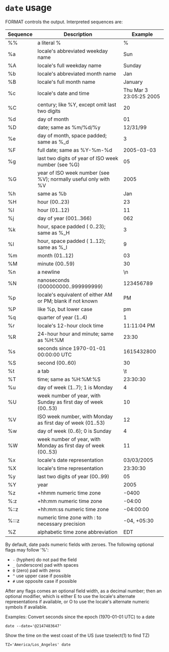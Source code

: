 # `date` usage

<!-- spell-checker:ignore (format) hhmm -->

FORMAT controls the output.  Interpreted sequences are:

| Sequence | Description                                                          | Example                |
| -------- | -------------------------------------------------------------------- | ---------------------- |
| %%       | a literal %                                                          | %                      |
| %a       | locale's abbreviated weekday name                                    | Sun                    |
| %A       | locale's full weekday name                                           | Sunday                 |
| %b       | locale's abbreviated month name                                      | Jan                    |
| %B       | locale's full month name                                             | January                |
| %c       | locale's date and time                                               | Thu Mar 3 23:05:25 2005|
| %C       | century; like %Y, except omit last two digits                        | 20                     |
| %d       | day of month                                                         | 01                     |
| %D       | date; same as %m/%d/%y                                               | 12/31/99               |
| %e       | day of month, space padded; same as %_d                              | 3                      |
| %F       | full date; same as %Y-%m-%d                                          | 2005-03-03             |
| %g       | last two digits of year of ISO week number (see %G)                  | 05                     |
| %G       | year of ISO week number (see %V); normally useful only with %V       | 2005                   |
| %h       | same as %b                                                           | Jan                    |
| %H       | hour (00..23)                                                        | 23                     |
| %I       | hour (01..12)                                                        | 11                     |
| %j       | day of year (001..366)                                               | 062                    |
| %k       | hour, space padded ( 0..23); same as %_H                             |  3                     |
| %l       | hour, space padded ( 1..12); same as %_I                             |  9                     |
| %m       | month (01..12)                                                       | 03                     |
| %M       | minute (00..59)                                                      | 30                     |
| %n       | a newline                                                            | \n                     |
| %N       | nanoseconds (000000000..999999999)                                   | 123456789              |
| %p       | locale's equivalent of either AM or PM; blank if not known           | PM                     |
| %P       | like %p, but lower case                                              | pm                     |
| %q       | quarter of year (1..4)                                               | 1                      |
| %r       | locale's 12-hour clock time                                          | 11:11:04 PM            |
| %R       | 24-hour hour and minute; same as %H:%M                               | 23:30                  |
| %s       | seconds since 1970-01-01 00:00:00 UTC                                | 1615432800             |
| %S       | second (00..60)                                                      | 30                     |
| %t       | a tab                                                                | \t                     |
| %T       | time; same as %H:%M:%S                                               | 23:30:30               |
| %u       | day of week (1..7); 1 is Monday                                      | 4                      |
| %U       | week number of year, with Sunday as first day of week (00..53)       | 10                     |
| %V       | ISO week number, with Monday as first day of week (01..53)           | 12                     |
| %w       | day of week (0..6); 0 is Sunday                                      | 4                      |
| %W       | week number of year, with Monday as first day of week (00..53)       | 11                     |
| %x       | locale's date representation                                         | 03/03/2005             |
| %X       | locale's time representation                                         | 23:30:30               |
| %y       | last two digits of year (00..99)                                     | 05                     |
| %Y       | year                                                                 | 2005                   |
| %z       | +hhmm numeric time zone                                              | -0400                  |
| %:z      | +hh:mm numeric time zone                                             | -04:00                 |
| %::z     | +hh:mm:ss numeric time zone                                          | -04:00:00              |
| %:::z    | numeric time zone with : to necessary precision                      | -04, +05:30            |
| %Z       | alphabetic time zone abbreviation                                    | EDT                    |

By default, date pads numeric fields with zeroes.
The following optional flags may follow '%':

* `-` (hyphen) do not pad the field
* `_` (underscore) pad with spaces
* `0` (zero) pad with zeros
* `^` use upper case if possible
* `#` use opposite case if possible

After any flags comes an optional field width, as a decimal number;
then an optional modifier, which is either
E to use the locale's alternate representations if available, or
O to use the locale's alternate numeric symbols if available.

Examples:
Convert seconds since the epoch (1970-01-01 UTC) to a date

```
date --date='@2147483647'
```

Show the time on the west coast of the US (use tzselect(1) to find TZ)

```
TZ='America/Los_Angeles' date
```
